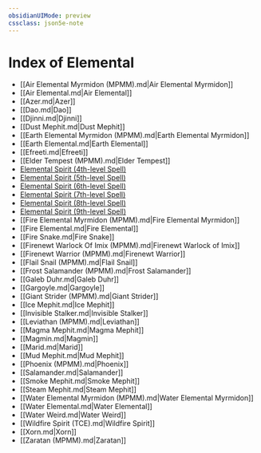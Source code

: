 ```yaml
---
obsidianUIMode: preview
cssclass: json5e-note
---
```

# Index of Elemental

- [[Air Elemental Myrmidon (MPMM).md|Air Elemental Myrmidon]]
- [[Air Elemental.md|Air Elemental]]
- [[Azer.md|Azer]]
- [[Dao.md|Dao]]
- [[Djinni.md|Djinni]]
- [[Dust Mephit.md|Dust Mephit]]
- [[Earth Elemental Myrmidon (MPMM).md|Earth Elemental Myrmidon]]
- [[Earth Elemental.md|Earth Elemental]]
- [[Efreeti.md|Efreeti]]
- [[Elder Tempest (MPMM).md|Elder Tempest]]
- [Elemental Spirit (4th-level Spell)](elemental-spirit-4th-level-spell-tce.md)
- [Elemental Spirit (5th-level Spell)](elemental-spirit-5th-level-spell-tce.md)
- [Elemental Spirit (6th-level Spell)](elemental-spirit-6th-level-spell-tce.md)
- [Elemental Spirit (7th-level Spell)](elemental-spirit-7th-level-spell-tce.md)
- [Elemental Spirit (8th-level Spell)](elemental-spirit-8th-level-spell-tce.md)
- [Elemental Spirit (9th-level Spell)](elemental-spirit-9th-level-spell-tce.md)
- [[Fire Elemental Myrmidon (MPMM).md|Fire Elemental Myrmidon]]
- [[Fire Elemental.md|Fire Elemental]]
- [[Fire Snake.md|Fire Snake]]
- [[Firenewt Warlock Of Imix (MPMM).md|Firenewt Warlock of Imix]]
- [[Firenewt Warrior (MPMM).md|Firenewt Warrior]]
- [[Flail Snail (MPMM).md|Flail Snail]]
- [[Frost Salamander (MPMM).md|Frost Salamander]]
- [[Galeb Duhr.md|Galeb Duhr]]
- [[Gargoyle.md|Gargoyle]]
- [[Giant Strider (MPMM).md|Giant Strider]]
- [[Ice Mephit.md|Ice Mephit]]
- [[Invisible Stalker.md|Invisible Stalker]]
- [[Leviathan (MPMM).md|Leviathan]]
- [[Magma Mephit.md|Magma Mephit]]
- [[Magmin.md|Magmin]]
- [[Marid.md|Marid]]
- [[Mud Mephit.md|Mud Mephit]]
- [[Phoenix (MPMM).md|Phoenix]]
- [[Salamander.md|Salamander]]
- [[Smoke Mephit.md|Smoke Mephit]]
- [[Steam Mephit.md|Steam Mephit]]
- [[Water Elemental Myrmidon (MPMM).md|Water Elemental Myrmidon]]
- [[Water Elemental.md|Water Elemental]]
- [[Water Weird.md|Water Weird]]
- [[Wildfire Spirit (TCE).md|Wildfire Spirit]]
- [[Xorn.md|Xorn]]
- [[Zaratan (MPMM).md|Zaratan]]
